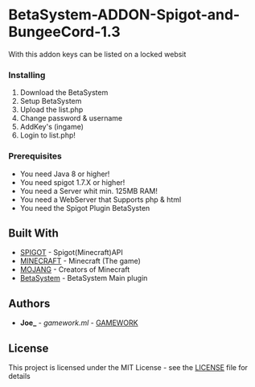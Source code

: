 # BetaSystem-ADDON-Spigot-and-BungeeCord-1.3
 With this addon keys can be listed on a locked websit
 
### Installing
1. Download the BetaSystem
2. Setup BetaSystem
3. Upload the list.php
4. Change password & username
5. AddKey's (ingame)
6. Login to list.php!


### Prerequisites

* You need Java 8 or higher!
* You need spigot 1.7.X or higher!
* You need a Server whit min. 125MB RAM!
* You need a WebServer that Supports php & html
* You need the Spigot Plugin BetaSysten

## Built With

* [SPIGOT](https://hub.spigotmc.org/jenkins/job/BuildTools/ ) - Spigot(Minecraft)API
* [MINECRAFT](https://minecraft.net/en-us/store/?ref=m/ ) - Minecraft (The game)
* [MOJANG](https://mojang.com/ ) - Creators of Minecraft
* [BetaSystem](https://www.spigotmc.org/resources/betasystem-beta-access-over-a-website-spigot-and-bungeecord.51516/ ) - BetaSystem Main plugin

## Authors

* **Joe_** - *gamework.ml* - [GAMEWORK](http://gamework.ml/)

## License

This project is licensed under the MIT License - see the [LICENSE](LICENSE) file for details

